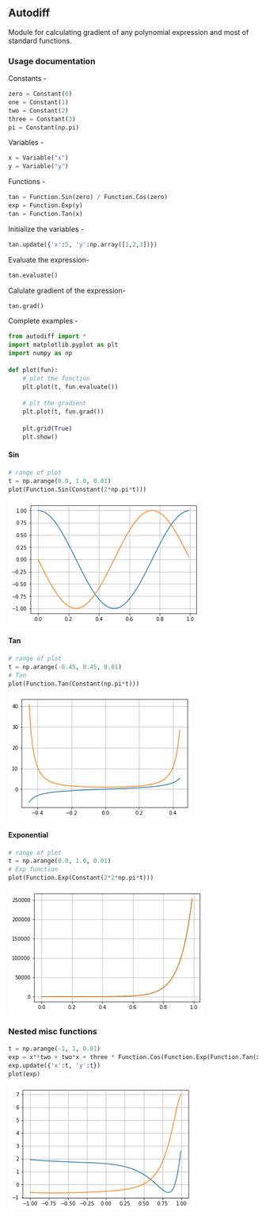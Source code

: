 ## Autodiff
Module for calculating gradient of any polynomial expression and most of standard functions.

### Usage documentation
Constants -
```python
zero = Constant(0)
one = Constant(1)
two = Constant(2)
three = Constant(3)
pi = Constant(np.pi)
```

Variables - 
```python
x = Variable("x")
y = Variable("y")
```

Functions - 
```python
tan = Function.Sin(zero) / Function.Cos(zero)
exp = Function.Exp(y)
tan = Function.Tan(x)
```

Initialize the variables -
```python
tan.update({'x':5, 'y':np.array([1,2,3])})
```

Evaluate the expression-
```python
tan.evaluate()
```

Calulate gradient of the expression-
```python
tan.grad()
```

Complete examples - 
```python
from autodiff import *
import matplotlib.pyplot as plt
import numpy as np

def plot(fun):
    # plot the function
    plt.plot(t, fun.evaluate())
    
    # plt the gradient
    plt.plot(t, fun.grad())
    
    plt.grid(True)
    plt.show()
```

#### Sin
```python
# range of plot
t = np.arange(0.0, 1.0, 0.01)
plot(Function.Sin(Constant(2*np.pi*t)))
```
![](sin_cos.png)

#### Tan
```python
# range of plot
t = np.arange(-0.45, 0.45, 0.01)
# Tan
plot(Function.Tan(Constant(np.pi*t)))
```
![](tan.png)

#### Exponential
```python
# range of plot
t = np.arange(0.0, 1.0, 0.01)
# Exp function
plot(Function.Exp(Constant(2*2*np.pi*t)))
```
![](exp.png)


### Nested misc functions
```python
t = np.arange(-1, 1, 0.01)
exp = x**two + two*x + three * Function.Cos(Function.Exp(Function.Tan(x)))
exp.update({'x':t, 'y':t})
plot(exp)
```
![](misc.png)